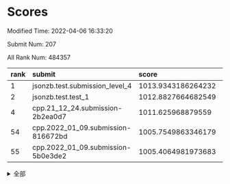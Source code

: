 # Scores

Modified Time: 2022-04-06 16:33:20

Submit Num: 207

All Rank Num: 484357

| rank |               submit               |       score        |       sigma        | pk_num |
| :--- | :--------------------------------- | :----------------- | :----------------- | :----- |
| 1    | jsonzb.test.submission_level_4     | 1013.9343186264232 | 0.7930304263120969 | 9353   |
| 2    | jsonzb.test.test_1                 | 1012.8827664682549 | 0.8256976529417841 | 9360   |
| 4    | cpp.21_12_24.submission-2b2ea0d7   | 1011.625968879559  | 0.7980433506475476 | 9357   |
| 54   | cpp.2022_01_09.submission-816672bd | 1005.7549863346179 | 0.713056286370768  | 9360   |
| 55   | cpp.2022_01_09.submission-5b0e3de2 | 1005.4064981973683 | 0.7107956056623282 | 9364   |


<details>
<summary>全部</summary>

| rank |                 submit                 |       score        |       sigma        | pk_num |
| :--- | :------------------------------------- | :----------------- | :----------------- | :----- |
| 1    | jsonzb.test.submission_level_4         | 1013.9343186264232 | 0.7930304263120969 | 9353   |
| 2    | jsonzb.test.test_1                     | 1012.8827664682549 | 0.8256976529417841 | 9360   |
| 3    | gobigger.level_3.submission_level_3_39 | 1011.6909924856908 | 0.7632229082691324 | 9363   |
| 4    | cpp.21_12_24.submission-2b2ea0d7       | 1011.625968879559  | 0.7980433506475476 | 9357   |
| 5    | gobigger.level_3.submission_level_3_24 | 1011.3146660282534 | 0.7843501230358444 | 9365   |
| 6    | gobigger.level_3.submission_level_3_22 | 1011.2245919636886 | 0.7763782857381968 | 9364   |
| 7    | gobigger.level_3.submission_level_3_46 | 1011.1968382940628 | 0.761012765048665  | 9358   |
| 8    | gobigger.level_3.submission_level_3_18 | 1011.060023733051  | 0.7602922260521718 | 9359   |
| 9    | gobigger.level_3.submission_level_3_21 | 1010.906200017735  | 0.7838776896644415 | 9362   |
| 10   | gobigger.level_3.submission_level_3_42 | 1010.8676064588412 | 0.7848417603825083 | 9363   |
| 11   | gobigger.level_3.submission_level_3_47 | 1010.8661617182654 | 0.7586667866413547 | 9357   |
| 12   | gobigger.level_3.submission_level_3_43 | 1010.8489004964268 | 0.7551605448241296 | 9359   |
| 13   | gobigger.level_3.submission_level_3_2  | 1010.7408889026507 | 0.7748921387449718 | 9354   |
| 14   | gobigger.level_3.submission_level_3_31 | 1010.6504922620979 | 0.7654340245047333 | 9357   |
| 15   | gobigger.level_3.submission_level_3_37 | 1010.6316845206474 | 0.7582011008460344 | 9363   |
| 16   | gobigger.level_3.submission_level_3_35 | 1010.6285434838491 | 0.757641962163439  | 9360   |
| 17   | gobigger.level_3.submission_level_3_41 | 1010.5811520459365 | 0.7951149516023159 | 9357   |
| 18   | gobigger.level_3.submission_level_3_19 | 1010.5671887356638 | 0.7723139957443242 | 9359   |
| 19   | gobigger.level_3.submission_level_3_12 | 1010.4795624430782 | 0.7582422120825137 | 9361   |
| 20   | gobigger.level_3.submission_level_3_14 | 1010.4603126679372 | 0.7703177786865499 | 9361   |
| 21   | gobigger.level_3.submission_level_3_23 | 1010.4258816958984 | 0.7457104677998383 | 9354   |
| 22   | gobigger.level_3.submission_level_3_20 | 1010.3134192670152 | 0.8018795705821347 | 9360   |
| 23   | gobigger.level_3.submission_level_3_36 | 1010.2656454827477 | 0.751829719758315  | 9361   |
| 24   | gobigger.level_3.submission_level_3_38 | 1010.1988272012618 | 0.7428744857020243 | 9357   |
| 25   | gobigger.level_3.submission_level_3_17 | 1010.154404728137  | 0.7760270731355723 | 9363   |
| 26   | gobigger.level_3.submission_level_3_45 | 1010.0880068160845 | 0.7524112194684122 | 9354   |
| 27   | gobigger.level_3.submission_level_3_28 | 1010.0277781605621 | 0.7678304761131011 | 9361   |
| 28   | gobigger.level_3.submission_level_3_7  | 1009.9894906068345 | 0.7645019368721291 | 9357   |
| 29   | gobigger.level_3.submission_level_3_10 | 1009.9004412109434 | 0.7570466265109952 | 9363   |
| 30   | gobigger.level_3.submission_level_3_49 | 1009.8435559832274 | 0.7483296173953261 | 9362   |
| 31   | gobigger.level_3.submission_level_3_9  | 1009.8399906529714 | 0.7515373512560404 | 9358   |
| 32   | gobigger.level_3.submission_level_3_26 | 1009.7782380217217 | 0.7524331826155033 | 9360   |
| 33   | gobigger.level_3.submission_level_3_33 | 1009.7494652836972 | 0.7419463736658538 | 9357   |
| 34   | gobigger.level_3.submission_level_3_27 | 1009.7224447543289 | 0.7685019747120273 | 9359   |
| 35   | gobigger.level_3.submission_level_3_34 | 1009.6939699522352 | 0.761428995027721  | 9360   |
| 36   | gobigger.level_3.submission_level_3_6  | 1009.6772046526129 | 0.7594253846637813 | 9361   |
| 37   | gobigger.level_3.submission_level_3_3  | 1009.6711661452221 | 0.7378296729285727 | 9357   |
| 38   | gobigger.level_3.submission_level_3_1  | 1009.4770077252803 | 0.7424006154704669 | 9361   |
| 39   | gobigger.level_3.submission_level_3_40 | 1009.4742444091992 | 0.7443597079912903 | 9360   |
| 40   | gobigger.level_3.submission_level_3_11 | 1009.468170232978  | 0.760489021949381  | 9362   |
| 41   | gobigger.level_3.submission_level_3_30 | 1009.3727527191234 | 0.7467695813380018 | 9360   |
| 42   | gobigger.level_3.submission_level_3_48 | 1009.3035318895076 | 0.7605621980735121 | 9362   |
| 43   | gobigger.level_3.submission_level_3_25 | 1009.2772756191281 | 0.747930618153166  | 9358   |
| 44   | gobigger.level_3.submission_level_3_29 | 1009.245699488404  | 0.7685488958019887 | 9359   |
| 45   | gobigger.level_3.submission_level_3_44 | 1009.1296853520729 | 0.7556386850794351 | 9360   |
| 46   | gobigger.level_3.submission_level_3_4  | 1009.1227147877631 | 0.753552945304014  | 9354   |
| 47   | gobigger.level_3.submission_level_3_15 | 1009.0583009147239 | 0.7502577925310064 | 9362   |
| 48   | gobigger.level_3.submission_level_3_32 | 1008.9783668695698 | 0.7611325047637714 | 9356   |
| 49   | gobigger.level_3.submission_level_3_16 | 1008.9268213277473 | 0.7497059209034873 | 9361   |
| 50   | gobigger.level_3.submission_level_3_5  | 1008.9249210066716 | 0.7499404388891474 | 9362   |
| 51   | gobigger.level_3.submission_level_3_0  | 1008.8338017440128 | 0.7343914196884047 | 9358   |
| 52   | gobigger.level_3.submission_level_3_8  | 1008.6479073597874 | 0.7351580304254585 | 9361   |
| 53   | gobigger.level_3.submission_level_3_13 | 1008.5109374940826 | 0.7466267718223472 | 9360   |
| 54   | cpp.2022_01_09.submission-816672bd     | 1005.7549863346179 | 0.713056286370768  | 9360   |
| 55   | cpp.2022_01_09.submission-5b0e3de2     | 1005.4064981973683 | 0.7107956056623282 | 9364   |
| 56   | gobigger.level_1.submission_level_1_35 | 1005.0428995834246 | 0.7274822631314526 | 9360   |
| 57   | gobigger.level_1.submission_level_1_18 | 1004.715047213824  | 0.7250829224599468 | 9357   |
| 58   | gobigger.level_1.submission_level_1_34 | 1004.4232333465533 | 0.7081873587134733 | 9356   |
| 59   | gobigger.level_1.submission_level_1_27 | 1004.3164534910388 | 0.7156628460702893 | 9362   |
| 60   | gobigger.level_1.submission_level_1_40 | 1004.1861155162717 | 0.7154340433484899 | 9355   |
| 61   | gobigger.level_1.submission_level_1_19 | 1004.1335533293677 | 0.7137767916624729 | 9357   |
| 62   | gobigger.level_1.submission_level_1_26 | 1004.1166503463037 | 0.7145089137592    | 9362   |
| 63   | gobigger.level_1.submission_level_1_45 | 1003.9037244494539 | 0.714586194251029  | 9361   |
| 64   | gobigger.level_1.submission_level_1_3  | 1003.8693894694803 | 0.7132263653369346 | 9358   |
| 65   | gobigger.level_1.submission_level_1_7  | 1003.8158855864872 | 0.6997864030110628 | 9362   |
| 66   | gobigger.level_1.submission_level_1_37 | 1003.7371934007052 | 0.727010379239282  | 9359   |
| 67   | gobigger.level_1.submission_level_1_33 | 1003.7015882421833 | 0.716778102754329  | 9360   |
| 68   | gobigger.level_1.submission_level_1_47 | 1003.6485455872478 | 0.7245625125494007 | 9362   |
| 69   | gobigger.level_1.submission_level_1_5  | 1003.6436038392903 | 0.7337885112527426 | 9359   |
| 70   | gobigger.level_1.submission_level_1_11 | 1003.532558995488  | 0.7172253805108246 | 9362   |
| 71   | gobigger.level_1.submission_level_1_36 | 1003.4293412640183 | 0.7221660642758476 | 9361   |
| 72   | gobigger.level_1.submission_level_1_20 | 1003.4196810609465 | 0.7174997272823966 | 9364   |
| 73   | gobigger.level_1.submission_level_1_32 | 1003.3782066934566 | 0.7169331657574464 | 9361   |
| 74   | gobigger.level_1.submission_level_1_30 | 1003.3322216101496 | 0.7239104184103398 | 9355   |
| 75   | gobigger.level_1.submission_level_1_43 | 1003.3262195168062 | 0.7187635340132008 | 9362   |
| 76   | gobigger.level_1.submission_level_1_29 | 1003.2931200571362 | 0.7219577025278511 | 9358   |
| 77   | gobigger.level_1.submission_level_1_13 | 1003.2615495361171 | 0.7104367378235051 | 9364   |
| 78   | gobigger.level_1.submission_level_1_0  | 1003.2547500925588 | 0.71616587503934   | 9360   |
| 79   | gobigger.level_1.submission_level_1_12 | 1003.2524295969573 | 0.711804050810395  | 9359   |
| 80   | gobigger.level_1.submission_level_1_38 | 1003.2333102891918 | 0.7167343869222723 | 9360   |
| 81   | gobigger.level_1.submission_level_1_1  | 1003.1945362551922 | 0.7205316297366472 | 9367   |
| 82   | gobigger.level_1.submission_level_1_23 | 1003.1127267341227 | 0.7161974609989981 | 9365   |
| 83   | gobigger.level_1.submission_level_1_25 | 1003.0796792131564 | 0.7186118415341333 | 9364   |
| 84   | gobigger.level_1.submission_level_1_24 | 1003.0786854420247 | 0.7155320101297294 | 9358   |
| 85   | gobigger.level_1.submission_level_1_46 | 1003.0481167277438 | 0.7173121523849372 | 9362   |
| 86   | gobigger.level_1.submission_level_1_8  | 1003.01212103371   | 0.7149073236128981 | 9358   |
| 87   | gobigger.level_1.submission_level_1_22 | 1003.0003488580126 | 0.7108348270237864 | 9361   |
| 88   | gobigger.level_1.submission_level_1_41 | 1002.9046865064319 | 0.7182643967253974 | 9357   |
| 89   | gobigger.level_1.submission_level_1_16 | 1002.7678383345499 | 0.7022202928839739 | 9367   |
| 90   | gobigger.level_1.submission_level_1_42 | 1002.6871031964221 | 0.7158230086804251 | 9362   |
| 91   | gobigger.level_1.submission_level_1_15 | 1002.6706791979149 | 0.7085957239800744 | 9362   |
| 92   | gobigger.level_1.submission_level_1_39 | 1002.6557643316928 | 0.7250119424936606 | 9354   |
| 93   | gobigger.level_1.submission_level_1_4  | 1002.6368815801382 | 0.7100376821961029 | 9360   |
| 94   | gobigger.level_1.submission_level_1_44 | 1002.5944478640362 | 0.7086693271729576 | 9357   |
| 95   | gobigger.level_1.submission_level_1_28 | 1002.5943065088892 | 0.7226006869581504 | 9366   |
| 96   | gobigger.level_1.submission_level_1_49 | 1002.5432114250624 | 0.7225966699205851 | 9354   |
| 97   | gobigger.level_1.submission_level_1_14 | 1002.5373308286725 | 0.7126102745648449 | 9363   |
| 98   | gobigger.level_1.submission_level_1_31 | 1002.4944317905755 | 0.714143137888265  | 9358   |
| 99   | gobigger.level_1.submission_level_1_10 | 1002.4821288751297 | 0.711734685354412  | 9360   |
| 100  | gobigger.level_1.submission_level_1_48 | 1002.4697365808403 | 0.714847195106051  | 9357   |
| 101  | gobigger.level_1.submission_level_1_9  | 1002.3845813388743 | 0.709259204771705  | 9361   |
| 102  | gobigger.level_1.submission_level_1_17 | 1002.1967349518776 | 0.7109433864476074 | 9359   |
| 103  | gobigger.level_1.submission_level_1_2  | 1002.1127247014622 | 0.7113285438991572 | 9357   |
| 104  | gobigger.level_1.submission_level_1_6  | 1002.0939432231684 | 0.715211741891853  | 9362   |
| 105  | gobigger.level_1.submission_level_1_21 | 1001.8355759485186 | 0.7038684076974866 | 9359   |
| 106  | gobigger.random.submission_random_39   | 997.8264429829362  | 0.7107605932105454 | 9362   |
| 107  | gobigger.random.submission_random_10   | 997.379438016246   | 0.6960910786170246 | 9357   |
| 108  | gobigger.random.submission_random_34   | 997.0955263331863  | 0.6965326699679296 | 9358   |
| 109  | gobigger.random.submission_random_48   | 996.9598680811289  | 0.7168873521389635 | 9361   |
| 110  | gobigger.random.submission_random_41   | 996.9128868519705  | 0.7083546289802978 | 9361   |
| 111  | gobigger.random.submission_random_43   | 996.8761199536087  | 0.715836387080088  | 9368   |
| 112  | gobigger.random.submission_random_6    | 996.8388038480477  | 0.7155908667481297 | 9361   |
| 113  | gobigger.random.submission_random_42   | 996.8359343567248  | 0.7111321238800943 | 9355   |
| 114  | gobigger.random.submission_random_12   | 996.7511467238919  | 0.7118376947261177 | 9360   |
| 115  | gobigger.random.submission_random_20   | 996.7280930333078  | 0.7089495415181726 | 9361   |
| 116  | gobigger.random.submission_random_49   | 996.722414233361   | 0.699621265611768  | 9360   |
| 117  | gobigger.random.submission_random_21   | 996.6560983375538  | 0.7121633287595299 | 9361   |
| 118  | gobigger.random.submission_random_9    | 996.5584255967182  | 0.7083169023487398 | 9362   |
| 119  | gobigger.random.submission_random_16   | 996.5379188661628  | 0.7059476607147189 | 9361   |
| 120  | gobigger.random.submission_random_31   | 996.5363238912774  | 0.7138040056959284 | 9359   |
| 121  | gobigger.random.submission_random_13   | 996.5200799238511  | 0.7173175808516803 | 9359   |
| 122  | gobigger.random.submission_random_7    | 996.5152497317943  | 0.7172547450329947 | 9359   |
| 123  | gobigger.random.submission_random_0    | 996.4916675463096  | 0.7061660079107033 | 9351   |
| 124  | gobigger.random.submission_random_18   | 996.4347118772273  | 0.7085089426854931 | 9362   |
| 125  | gobigger.random.submission_random_40   | 996.3957669810993  | 0.7075053206678698 | 9362   |
| 126  | gobigger.random.submission_random_19   | 996.3822347047535  | 0.7042844786035614 | 9357   |
| 127  | gobigger.random.submission_random_1    | 996.3605078285105  | 0.7250641541676    | 9361   |
| 128  | gobigger.random.submission_random_38   | 996.3587429425094  | 0.7069077547879378 | 9364   |
| 129  | gobigger.random.submission_random_14   | 996.3145456466332  | 0.7120373455197333 | 9357   |
| 130  | gobigger.random.submission_random_3    | 996.1488804223809  | 0.7092173967853336 | 9355   |
| 131  | gobigger.random.submission_random_25   | 996.1390879527617  | 0.7094188424003997 | 9362   |
| 132  | gobigger.random.submission_random_8    | 996.0248530324591  | 0.7047564763322305 | 9360   |
| 133  | gobigger.random.submission_random_45   | 995.953845710689   | 0.7131160019196331 | 9359   |
| 134  | gobigger.random.submission_random_30   | 995.9491846506191  | 0.709743631060964  | 9362   |
| 135  | gobigger.random.submission_random_5    | 995.941378912861   | 0.7146294345782286 | 9354   |
| 136  | gobigger.random.submission_random_36   | 995.9142874005164  | 0.716960527018604  | 9356   |
| 137  | gobigger.random.submission_random_26   | 995.8132039255361  | 0.7110909571062428 | 9357   |
| 138  | gobigger.random.submission_random_47   | 995.8057548489912  | 0.7150241900295241 | 9355   |
| 139  | gobigger.random.submission_random_15   | 995.7881742490367  | 0.716514432367847  | 9359   |
| 140  | gobigger.random.submission_random_23   | 995.78166787412    | 0.7127951738932046 | 9356   |
| 141  | gobigger.random.submission_random_11   | 995.7381529157384  | 0.7200809524078895 | 9360   |
| 142  | gobigger.random.submission_random_29   | 995.7156124844233  | 0.7112462165429916 | 9360   |
| 143  | gobigger.random.submission_random_22   | 995.7034320918169  | 0.7009567481766849 | 9359   |
| 144  | gobigger.random.submission_random_4    | 995.6957346115115  | 0.7023979329428467 | 9355   |
| 145  | gobigger.random.submission_random_24   | 995.689440868852   | 0.7107025285363444 | 9362   |
| 146  | gobigger.random.submission_random_37   | 995.6418474852164  | 0.7134284668320472 | 9362   |
| 147  | gobigger.random.submission_random_33   | 995.6068976074604  | 0.7172963456543539 | 9359   |
| 148  | gobigger.random.submission_random_44   | 995.5925428608746  | 0.7170870488059272 | 9359   |
| 149  | gobigger.random.submission_random_28   | 995.5906510818347  | 0.7092654268060767 | 9357   |
| 150  | gobigger.random.submission_random_32   | 995.5326708138438  | 0.7172854198165322 | 9356   |
| 151  | gobigger.random.submission_random_17   | 995.352577255963   | 0.7218763211459739 | 9362   |
| 152  | gobigger.random.submission_random_27   | 995.2708158676453  | 0.7060473760327429 | 9359   |
| 153  | gobigger.random.submission_random_46   | 995.0398060458483  | 0.6996562340414805 | 9358   |
| 154  | gobigger.random.submission_random_35   | 995.0293882160204  | 0.7101296508569636 | 9358   |
| 155  | gobigger.random.submission_random_2    | 994.7136193862933  | 0.7187994994548361 | 9360   |
| 156  | gobigger.level_2.submission_level_2_16 | 994.1908034068613  | 0.7237367506762082 | 9361   |
| 157  | gobigger.level_2.submission_level_2_1  | 993.636718800709   | 0.7347275709392319 | 9363   |
| 158  | gobigger.level_2.submission_level_2_43 | 993.1688394196618  | 0.7698349682826935 | 9353   |
| 159  | gobigger.level_2.submission_level_2_6  | 993.1656288820554  | 0.7369310325438053 | 9360   |
| 160  | gobigger.level_2.submission_level_2_47 | 993.1265698283609  | 0.7338847186614563 | 9360   |
| 161  | gobigger.level_2.submission_level_2_5  | 993.1163872395961  | 0.7603266740464809 | 9360   |
| 162  | gobigger.level_2.submission_level_2_22 | 992.8810675752409  | 0.7404079899152233 | 9360   |
| 163  | gobigger.level_2.submission_level_2_2  | 992.8702235764212  | 0.7297682628272975 | 9358   |
| 164  | gobigger.level_2.submission_level_2_34 | 992.8208324743301  | 0.7444869185955441 | 9359   |
| 165  | gobigger.level_2.submission_level_2_32 | 992.7614727547269  | 0.7265386534919113 | 9358   |
| 166  | gobigger.level_2.submission_level_2_20 | 992.6914741063455  | 0.7314245823533947 | 9363   |
| 167  | gobigger.level_2.submission_level_2_26 | 992.6657762539821  | 0.7531804028861095 | 9360   |
| 168  | gobigger.level_2.submission_level_2_48 | 992.5768795914072  | 0.7466636154263243 | 9356   |
| 169  | gobigger.level_2.submission_level_2_8  | 992.5521489172285  | 0.733924940239692  | 9363   |
| 170  | gobigger.level_2.submission_level_2_17 | 992.472514824062   | 0.7568717017890015 | 9357   |
| 171  | gobigger.level_2.submission_level_2_37 | 992.4612276428375  | 0.7327529103884409 | 9362   |
| 172  | gobigger.level_2.submission_level_2_3  | 992.4013110711719  | 0.7384157431570132 | 9359   |
| 173  | gobigger.level_2.submission_level_2_11 | 992.3958608889093  | 0.7481877810704084 | 9354   |
| 174  | gobigger.level_2.submission_level_2_23 | 992.3077062431138  | 0.7418003091410218 | 9356   |
| 175  | gobigger.level_2.submission_level_2_25 | 992.2737282033701  | 0.7628435199950357 | 9354   |
| 176  | gobigger.level_2.submission_level_2_44 | 992.2438079413868  | 0.724887356965054  | 9363   |
| 177  | gobigger.level_2.submission_level_2_35 | 992.1801499652935  | 0.7401292250585836 | 9360   |
| 178  | gobigger.level_2.submission_level_2_41 | 992.0855630109834  | 0.7440436842226297 | 9358   |
| 179  | gobigger.level_2.submission_level_2_12 | 992.0675389565607  | 0.7370323582446542 | 9356   |
| 180  | gobigger.level_2.submission_level_2_31 | 992.0443119526336  | 0.7318706817756317 | 9361   |
| 181  | gobigger.level_2.submission_level_2_38 | 991.8710270225773  | 0.7527879547729776 | 9364   |
| 182  | gobigger.level_2.submission_level_2_30 | 991.8697037671985  | 0.748924440227104  | 9359   |
| 183  | gobigger.level_2.submission_level_2_36 | 991.8520525710803  | 0.7521159732989057 | 9364   |
| 184  | gobigger.level_2.submission_level_2_45 | 991.8512040896971  | 0.7777811849585031 | 9359   |
| 185  | gobigger.level_2.submission_level_2_49 | 991.8314370776743  | 0.7515366060909814 | 9357   |
| 186  | gobigger.level_2.submission_level_2_40 | 991.815330154689   | 0.746997722429445  | 9360   |
| 187  | gobigger.level_2.submission_level_2_21 | 991.7433764655736  | 0.7415068989131752 | 9362   |
| 188  | gobigger.level_2.submission_level_2_7  | 991.6840362814627  | 0.752663367694784  | 9358   |
| 189  | gobigger.level_2.submission_level_2_46 | 991.644100474592   | 0.7568995186574918 | 9356   |
| 190  | gobigger.level_2.submission_level_2_39 | 991.6051602001678  | 0.7307069108859052 | 9360   |
| 191  | gobigger.level_2.submission_level_2_10 | 991.5908877007446  | 0.7359320097837687 | 9358   |
| 192  | gobigger.level_2.submission_level_2_33 | 991.5543262328442  | 0.7526263335147456 | 9361   |
| 193  | gobigger.level_2.submission_level_2_0  | 991.5239365635567  | 0.7551111891723241 | 9359   |
| 194  | gobigger.level_2.submission_level_2_4  | 991.4887174909883  | 0.7381234461574844 | 9362   |
| 195  | gobigger.level_2.submission_level_2_42 | 991.4622825214658  | 0.7471275152398795 | 9364   |
| 196  | gobigger.level_2.submission_level_2_27 | 991.44839115328    | 0.7382212035139718 | 9360   |
| 197  | gobigger.level_2.submission_level_2_14 | 991.3810700755973  | 0.7591515011185639 | 9363   |
| 198  | gobigger.level_2.submission_level_2_13 | 991.3637843486796  | 0.7599141017374735 | 9356   |
| 199  | gobigger.level_2.submission_level_2_24 | 991.323257481865   | 0.7366529990699285 | 9357   |
| 200  | gobigger.level_2.submission_level_2_9  | 991.312430474517   | 0.758473322015968  | 9361   |
| 201  | gobigger.level_2.submission_level_2_29 | 991.2296110383996  | 0.74788984525285   | 9360   |
| 202  | gobigger.level_2.submission_level_2_15 | 991.1049822103014  | 0.7796778353424975 | 9361   |
| 203  | gobigger.level_2.submission_level_2_18 | 990.8839528185935  | 0.7512906004178522 | 9361   |
| 204  | gobigger.level_2.submission_level_2_19 | 990.7427742121142  | 0.7675917032922842 | 9357   |
| 205  | gobigger.level_2.submission_level_2_28 | 990.3951620715138  | 0.7588446256784406 | 9354   |
| 206  | gobigger.none.submission_none_0        | 977.7533109514856  | 1.3071695681196294 | 9361   |
| 207  | gobigger.none.submission_none_1        | 974.8363385123158  | 1.5689622021011989 | 9361   |

</details>